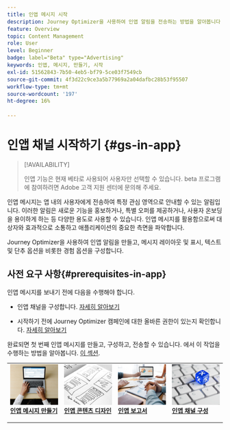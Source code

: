 ```yaml
---
title: 인앱 메시지 시작
description: Journey Optimizer을 사용하여 인앱 알림을 전송하는 방법을 알아봅니다
feature: Overview
topic: Content Management
role: User
level: Beginner
badge: label="Beta" type="Advertising"
keywords: 인앱, 메시지, 만들기, 시작
exl-id: 51562843-7b50-4eb5-bf79-5ce03f7549cb
source-git-commit: 4f3d22c9ce3a5b77969a2a04dafbc28b53f95507
workflow-type: tm+mt
source-wordcount: '197'
ht-degree: 16%

---
```


# 인앱 채널 시작하기 {#gs-in-app}

>[!AVAILABILITY]
>
>인앱 기능은 현재 베타로 사용되어 사용자만 선택할 수 있습니다. beta 프로그램에 참여하려면 Adobe 고객 지원 센터에 문의해 주세요.

인앱 메시지는 앱 내의 사용자에게 전송하여 특정 관심 영역으로 안내할 수 있는 알림입니다. 이러한 알림은 새로운 기능을 홍보하거나, 특별 오퍼를 제공하거나, 사용자 온보딩을 용이하게 하는 등 다양한 용도로 사용할 수 있습니다. 인앱 메시지를 활용함으로써 대상자와 효과적으로 소통하고 애플리케이션의 중요한 측면을 파악합니다.

Journey Optimizer을 사용하여 인앱 알림을 만들고, 메시지 레이아웃 및 표시, 텍스트 및 단추 옵션을 비롯한 경험 옵션을 구성합니다.

## 사전 요구 사항{#prerequisites-in-app}

인앱 메시지를 보내기 전에 다음을 수행해야 합니다.

* 인앱 채널을 구성합니다. [자세히 알아보기](inapp-configuration.md)

* 시작하기 전에 Journey Optimizer 캠페인에 대한 올바른 권한이 있는지 확인합니다. [자세히 알아보기](../campaigns/get-started-with-campaigns.md#campaign-prerequisites)

완료되면 첫 번째 인앱 메시지를 만들고, 구성하고, 전송할 수 있습니다. 에서 이 작업을 수행하는 방법을 알아봅니다. [이 섹션](create-in-app.md).

<table style="table-layout:fixed"><tr style="border: 0;">
<td>
<a href="create-in-app.md">
<img alt="리드" src="../assets/do-not-localize/inapp-create.jpeg">
</a>
<div><a href="create-in-app.md"><strong>인앱 메시지 만들기</strong>
</div>
<p>
</td>
<td>
<a href="design-in-app.md">
<img alt="드물게" src="../assets/do-not-localize/inapp-design.jpg">
</a>
<div>
<a href="design-in-app.md"><strong>인앱 콘텐츠 디자인 </strong></a>
</div>
<p></td>
<td>
<a href="../reports/campaign-global-report.md#inapp-global">
<img alt="유효성 검사" src="../assets/do-not-localize/inapp-report.jpg">
</a>
<div>
<a href="../reports/campaign-global-report.md#inapp-global"><strong>인앱 보고서 </strong></a>
</div>
<p>
</td>
<td>
<a href="inapp-configuration.md">
<img alt="유효성 검사" src="../assets/do-not-localize/inapp-config.jpg">
</a>
<div>
<a href="inapp-configuration.md"><strong>인앱 채널 구성</strong></a>
</div>
<p>
</td>
</tr></table>
